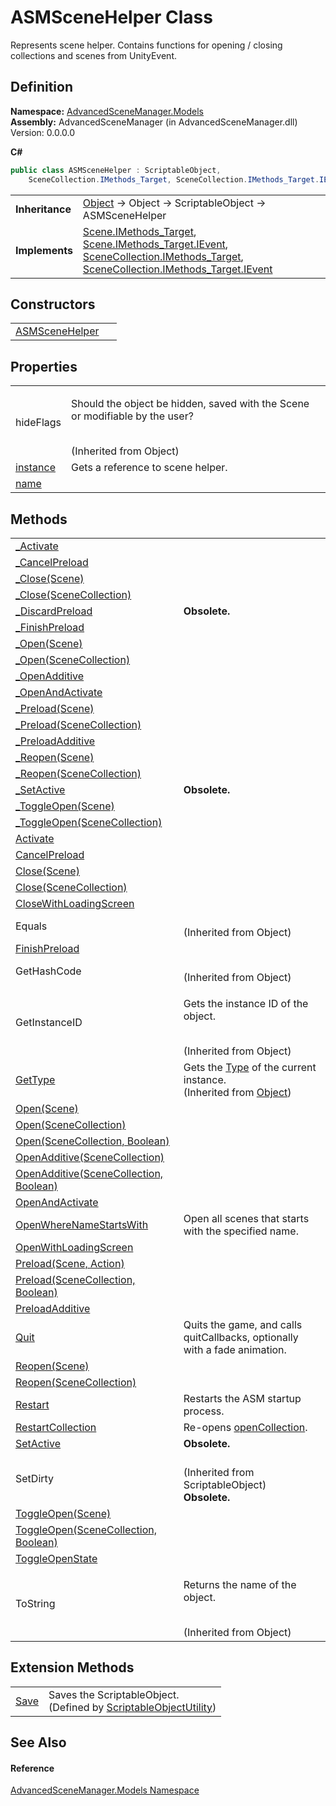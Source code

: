 # ASMSceneHelper Class


Represents scene helper. Contains functions for opening / closing collections and scenes from UnityEvent.



## Definition
**Namespace:** <a href="N_AdvancedSceneManager_Models.md">AdvancedSceneManager.Models</a>  
**Assembly:** AdvancedSceneManager (in AdvancedSceneManager.dll) Version: 0.0.0.0

**C#**
``` C#
public class ASMSceneHelper : ScriptableObject, 
	SceneCollection.IMethods_Target, SceneCollection.IMethods_Target.IEvent, Scene.IMethods_Target, Scene.IMethods_Target.IEvent
```

<table><tr><td><strong>Inheritance</strong></td><td><a href="https://learn.microsoft.com/dotnet/api/system.object" target="_blank" rel="noopener noreferrer">Object</a>  →  Object  →  ScriptableObject  →  ASMSceneHelper</td></tr>
<tr><td><strong>Implements</strong></td><td><a href="T_AdvancedSceneManager_Models_Scene_IMethods_Target.md">Scene.IMethods_Target</a>, <a href="T_AdvancedSceneManager_Models_Scene_IMethods_Target_IEvent.md">Scene.IMethods_Target.IEvent</a>, <a href="T_AdvancedSceneManager_Models_SceneCollection_IMethods_Target.md">SceneCollection.IMethods_Target</a>, <a href="T_AdvancedSceneManager_Models_SceneCollection_IMethods_Target_IEvent.md">SceneCollection.IMethods_Target.IEvent</a></td></tr>
</table>



## Constructors
<table>
<tr>
<td><a href="M_AdvancedSceneManager_Models_ASMSceneHelper__ctor.md">ASMSceneHelper</a></td>
<td> </td></tr>
</table>

## Properties
<table>
<tr>
<td>hideFlags</td>
<td><p>Should the object be hidden, saved with the Scene or modifiable by the user?</p><br />(Inherited from Object)</td></tr>
<tr>
<td><a href="P_AdvancedSceneManager_Models_ASMSceneHelper_instance.md">instance</a></td>
<td>Gets a reference to scene helper.</td></tr>
<tr>
<td><a href="P_AdvancedSceneManager_Models_ASMSceneHelper_name.md">name</a></td>
<td> </td></tr>
</table>

## Methods
<table>
<tr>
<td><a href="M_AdvancedSceneManager_Models_ASMSceneHelper__Activate.md">_Activate</a></td>
<td> </td></tr>
<tr>
<td><a href="M_AdvancedSceneManager_Models_ASMSceneHelper__CancelPreload.md">_CancelPreload</a></td>
<td> </td></tr>
<tr>
<td><a href="M_AdvancedSceneManager_Models_ASMSceneHelper__Close.md">_Close(Scene)</a></td>
<td> </td></tr>
<tr>
<td><a href="M_AdvancedSceneManager_Models_ASMSceneHelper__Close_1.md">_Close(SceneCollection)</a></td>
<td> </td></tr>
<tr>
<td><a href="M_AdvancedSceneManager_Models_ASMSceneHelper__DiscardPreload.md">_DiscardPreload</a></td>
<td><strong>Obsolete.</strong></td></tr>
<tr>
<td><a href="M_AdvancedSceneManager_Models_ASMSceneHelper__FinishPreload.md">_FinishPreload</a></td>
<td> </td></tr>
<tr>
<td><a href="M_AdvancedSceneManager_Models_ASMSceneHelper__Open.md">_Open(Scene)</a></td>
<td> </td></tr>
<tr>
<td><a href="M_AdvancedSceneManager_Models_ASMSceneHelper__Open_1.md">_Open(SceneCollection)</a></td>
<td> </td></tr>
<tr>
<td><a href="M_AdvancedSceneManager_Models_ASMSceneHelper__OpenAdditive.md">_OpenAdditive</a></td>
<td> </td></tr>
<tr>
<td><a href="M_AdvancedSceneManager_Models_ASMSceneHelper__OpenAndActivate.md">_OpenAndActivate</a></td>
<td> </td></tr>
<tr>
<td><a href="M_AdvancedSceneManager_Models_ASMSceneHelper__Preload.md">_Preload(Scene)</a></td>
<td> </td></tr>
<tr>
<td><a href="M_AdvancedSceneManager_Models_ASMSceneHelper__Preload_1.md">_Preload(SceneCollection)</a></td>
<td> </td></tr>
<tr>
<td><a href="M_AdvancedSceneManager_Models_ASMSceneHelper__PreloadAdditive.md">_PreloadAdditive</a></td>
<td> </td></tr>
<tr>
<td><a href="M_AdvancedSceneManager_Models_ASMSceneHelper__Reopen.md">_Reopen(Scene)</a></td>
<td> </td></tr>
<tr>
<td><a href="M_AdvancedSceneManager_Models_ASMSceneHelper__Reopen_1.md">_Reopen(SceneCollection)</a></td>
<td> </td></tr>
<tr>
<td><a href="M_AdvancedSceneManager_Models_ASMSceneHelper__SetActive.md">_SetActive</a></td>
<td><strong>Obsolete.</strong></td></tr>
<tr>
<td><a href="M_AdvancedSceneManager_Models_ASMSceneHelper__ToggleOpen.md">_ToggleOpen(Scene)</a></td>
<td> </td></tr>
<tr>
<td><a href="M_AdvancedSceneManager_Models_ASMSceneHelper__ToggleOpen_1.md">_ToggleOpen(SceneCollection)</a></td>
<td> </td></tr>
<tr>
<td><a href="M_AdvancedSceneManager_Models_ASMSceneHelper_Activate.md">Activate</a></td>
<td> </td></tr>
<tr>
<td><a href="M_AdvancedSceneManager_Models_ASMSceneHelper_CancelPreload.md">CancelPreload</a></td>
<td> </td></tr>
<tr>
<td><a href="M_AdvancedSceneManager_Models_ASMSceneHelper_Close.md">Close(Scene)</a></td>
<td> </td></tr>
<tr>
<td><a href="M_AdvancedSceneManager_Models_ASMSceneHelper_Close_1.md">Close(SceneCollection)</a></td>
<td> </td></tr>
<tr>
<td><a href="M_AdvancedSceneManager_Models_ASMSceneHelper_CloseWithLoadingScreen.md">CloseWithLoadingScreen</a></td>
<td> </td></tr>
<tr>
<td>Equals</td>
<td><br />(Inherited from Object)</td></tr>
<tr>
<td><a href="M_AdvancedSceneManager_Models_ASMSceneHelper_FinishPreload.md">FinishPreload</a></td>
<td> </td></tr>
<tr>
<td>GetHashCode</td>
<td><br />(Inherited from Object)</td></tr>
<tr>
<td>GetInstanceID</td>
<td><p>Gets the instance ID of the object.</p><br />(Inherited from Object)</td></tr>
<tr>
<td><a href="https://learn.microsoft.com/dotnet/api/system.object.gettype" target="_blank" rel="noopener noreferrer">GetType</a></td>
<td>Gets the <a href="https://learn.microsoft.com/dotnet/api/system.type" target="_blank" rel="noopener noreferrer">Type</a> of the current instance.<br />(Inherited from <a href="https://learn.microsoft.com/dotnet/api/system.object" target="_blank" rel="noopener noreferrer">Object</a>)</td></tr>
<tr>
<td><a href="M_AdvancedSceneManager_Models_ASMSceneHelper_Open.md">Open(Scene)</a></td>
<td> </td></tr>
<tr>
<td><a href="M_AdvancedSceneManager_Models_ASMSceneHelper_Open_1.md">Open(SceneCollection)</a></td>
<td> </td></tr>
<tr>
<td><a href="M_AdvancedSceneManager_Models_ASMSceneHelper_Open_2.md">Open(SceneCollection, Boolean)</a></td>
<td> </td></tr>
<tr>
<td><a href="M_AdvancedSceneManager_Models_ASMSceneHelper_OpenAdditive.md">OpenAdditive(SceneCollection)</a></td>
<td> </td></tr>
<tr>
<td><a href="M_AdvancedSceneManager_Models_ASMSceneHelper_OpenAdditive_1.md">OpenAdditive(SceneCollection, Boolean)</a></td>
<td> </td></tr>
<tr>
<td><a href="M_AdvancedSceneManager_Models_ASMSceneHelper_OpenAndActivate.md">OpenAndActivate</a></td>
<td> </td></tr>
<tr>
<td><a href="M_AdvancedSceneManager_Models_ASMSceneHelper_OpenWhereNameStartsWith.md">OpenWhereNameStartsWith</a></td>
<td>Open all scenes that starts with the specified name.</td></tr>
<tr>
<td><a href="M_AdvancedSceneManager_Models_ASMSceneHelper_OpenWithLoadingScreen.md">OpenWithLoadingScreen</a></td>
<td> </td></tr>
<tr>
<td><a href="M_AdvancedSceneManager_Models_ASMSceneHelper_Preload.md">Preload(Scene, Action)</a></td>
<td> </td></tr>
<tr>
<td><a href="M_AdvancedSceneManager_Models_ASMSceneHelper_Preload_1.md">Preload(SceneCollection, Boolean)</a></td>
<td> </td></tr>
<tr>
<td><a href="M_AdvancedSceneManager_Models_ASMSceneHelper_PreloadAdditive.md">PreloadAdditive</a></td>
<td> </td></tr>
<tr>
<td><a href="M_AdvancedSceneManager_Models_ASMSceneHelper_Quit.md">Quit</a></td>
<td>Quits the game, and calls quitCallbacks, optionally with a fade animation.</td></tr>
<tr>
<td><a href="M_AdvancedSceneManager_Models_ASMSceneHelper_Reopen.md">Reopen(Scene)</a></td>
<td> </td></tr>
<tr>
<td><a href="M_AdvancedSceneManager_Models_ASMSceneHelper_Reopen_1.md">Reopen(SceneCollection)</a></td>
<td> </td></tr>
<tr>
<td><a href="M_AdvancedSceneManager_Models_ASMSceneHelper_Restart.md">Restart</a></td>
<td>Restarts the ASM startup process.</td></tr>
<tr>
<td><a href="M_AdvancedSceneManager_Models_ASMSceneHelper_RestartCollection.md">RestartCollection</a></td>
<td>Re-opens <a href="P_AdvancedSceneManager_Core_Runtime_openCollection.md">openCollection</a>.</td></tr>
<tr>
<td><a href="M_AdvancedSceneManager_Models_ASMSceneHelper_SetActive.md">SetActive</a></td>
<td><strong>Obsolete.</strong></td></tr>
<tr>
<td>SetDirty</td>
<td><br />(Inherited from ScriptableObject)<br /><strong>Obsolete.</strong></td></tr>
<tr>
<td><a href="M_AdvancedSceneManager_Models_ASMSceneHelper_ToggleOpen.md">ToggleOpen(Scene)</a></td>
<td> </td></tr>
<tr>
<td><a href="M_AdvancedSceneManager_Models_ASMSceneHelper_ToggleOpen_1.md">ToggleOpen(SceneCollection, Boolean)</a></td>
<td> </td></tr>
<tr>
<td><a href="M_AdvancedSceneManager_Models_ASMSceneHelper_ToggleOpenState.md">ToggleOpenState</a></td>
<td> </td></tr>
<tr>
<td>ToString</td>
<td><p>Returns the name of the object.</p><br />(Inherited from Object)</td></tr>
</table>

## Extension Methods
<table>
<tr>
<td><a href="M_AdvancedSceneManager_Utility_ScriptableObjectUtility_Save.md">Save</a></td>
<td>Saves the ScriptableObject.<br />(Defined by <a href="T_AdvancedSceneManager_Utility_ScriptableObjectUtility.md">ScriptableObjectUtility</a>)</td></tr>
</table>

## See Also


#### Reference
<a href="N_AdvancedSceneManager_Models.md">AdvancedSceneManager.Models Namespace</a>  
